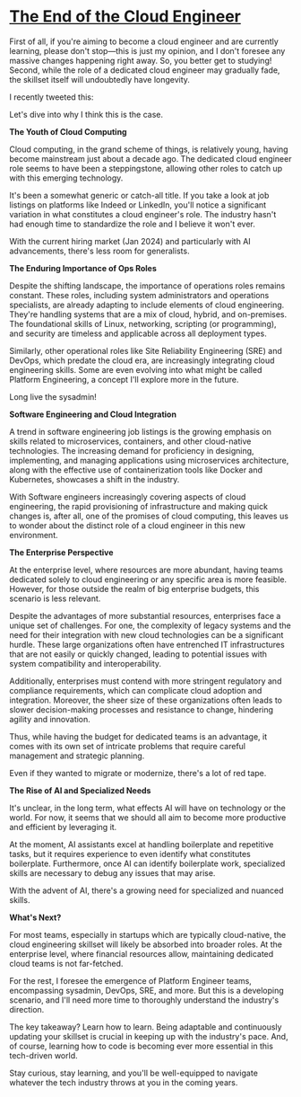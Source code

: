 # [The End of the Cloud Engineer](https://www.madebygps.com/the-end-of-the-cloud-engineer/)
First of all, if you're aiming to become a cloud engineer and are currently learning, please don't stop—this is just my opinion, and I don't foresee any massive changes happening right away. So, you better get to studying! Second, while the role of a dedicated cloud engineer may gradually fade, the skillset itself will undoubtedly have longevity.

I recently tweeted this:

Let's dive into why I think this is the case.

**The Youth of Cloud Computing**

Cloud computing, in the grand scheme of things, is relatively young, having become mainstream just about a decade ago. The dedicated cloud engineer role seems to have been a steppingstone, allowing other roles to catch up with this emerging technology.

It's been a somewhat generic or catch-all title. If you take a look at job listings on platforms like Indeed or LinkedIn, you'll notice a significant variation in what constitutes a cloud engineer's role. The industry hasn't had enough time to standardize the role and I believe it won't ever.

With the current hiring market (Jan 2024) and particularly with AI advancements, there's less room for generalists.

**The Enduring Importance of Ops Roles**

Despite the shifting landscape, the importance of operations roles remains constant. These roles, including system administrators and operations specialists, are already adapting to include elements of cloud engineering. They're handling systems that are a mix of cloud, hybrid, and on-premises. The foundational skills of Linux, networking, scripting (or programming), and security are timeless and applicable across all deployment types.

Similarly, other operational roles like Site Reliability Engineering (SRE) and DevOps, which predate the cloud era, are increasingly integrating cloud engineering skills. Some are even evolving into what might be called Platform Engineering, a concept I'll explore more in the future.

Long live the sysadmin!

**Software Engineering and Cloud Integration**

A trend in software engineering job listings is the growing emphasis on skills related to microservices, containers, and other cloud-native technologies. The increasing demand for proficiency in designing, implementing, and managing applications using microservices architecture, along with the effective use of containerization tools like Docker and Kubernetes, showcases a shift in the industry.

With Software engineers increasingly covering aspects of cloud engineering, the rapid provisioning of infrastructure and making quick changes is, after all, one of the promises of cloud computing, this leaves us to wonder about the distinct role of a cloud engineer in this new environment.

**The Enterprise Perspective**

At the enterprise level, where resources are more abundant, having teams dedicated solely to cloud engineering or any specific area is more feasible. However, for those outside the realm of big enterprise budgets, this scenario is less relevant.

Despite the advantages of more substantial resources, enterprises face a unique set of challenges. For one, the complexity of legacy systems and the need for their integration with new cloud technologies can be a significant hurdle. These large organizations often have entrenched IT infrastructures that are not easily or quickly changed, leading to potential issues with system compatibility and interoperability.

Additionally, enterprises must contend with more stringent regulatory and compliance requirements, which can complicate cloud adoption and integration. Moreover, the sheer size of these organizations often leads to slower decision-making processes and resistance to change, hindering agility and innovation.

Thus, while having the budget for dedicated teams is an advantage, it comes with its own set of intricate problems that require careful management and strategic planning.

Even if they wanted to migrate or modernize, there's a lot of red tape.

**The Rise of AI and Specialized Needs**

It's unclear, in the long term, what effects AI will have on technology or the world. For now, it seems that we should all aim to become more productive and efficient by leveraging it.

At the moment, AI assistants excel at handling boilerplate and repetitive tasks, but it requires experience to even identify what constitutes boilerplate. Furthermore, once AI can identify boilerplate work, specialized skills are necessary to debug any issues that may arise.

With the advent of AI, there's a growing need for specialized and nuanced skills.

**What's Next?**

For most teams, especially in startups which are typically cloud-native, the cloud engineering skillset will likely be absorbed into broader roles. At the enterprise level, where financial resources allow, maintaining dedicated cloud teams is not far-fetched.

For the rest, I foresee the emergence of Platform Engineer teams, encompassing sysadmin, DevOps, SRE, and more. But this is a developing scenario, and I'll need more time to thoroughly understand the industry's direction.

The key takeaway? Learn how to learn. Being adaptable and continuously updating your skillset is crucial in keeping up with the industry's pace. And, of course, learning how to code is becoming ever more essential in this tech-driven world.

Stay curious, stay learning, and you'll be well-equipped to navigate whatever the tech industry throws at you in the coming years.